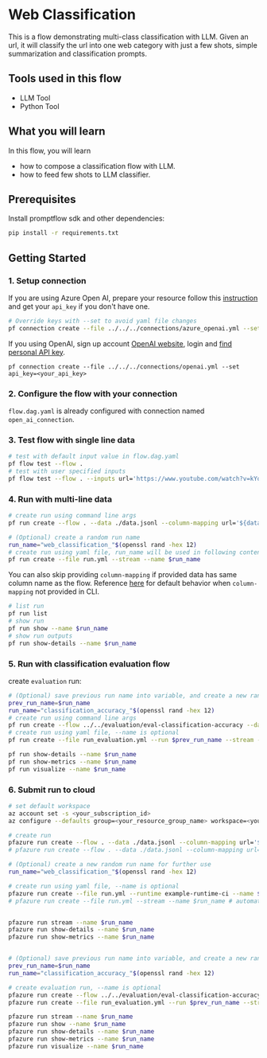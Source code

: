 # Web Classification

This is a flow demonstrating multi-class classification with LLM. Given an url, it will classify the url into one web category with just a few shots, simple summarization and classification prompts.

## Tools used in this flow
- LLM Tool
- Python Tool

## What you will learn

In this flow, you will learn
- how to compose a classification flow with LLM.
- how to feed few shots to LLM classifier.

## Prerequisites

Install promptflow sdk and other dependencies:
```bash
pip install -r requirements.txt
```

## Getting Started

### 1. Setup connection

If you are using Azure Open AI, prepare your resource follow this [instruction](https://learn.microsoft.com/en-us/azure/cognitive-services/openai/how-to/create-resource?pivots=web-portal) and get your `api_key` if you don't have one.

```bash
# Override keys with --set to avoid yaml file changes
pf connection create --file ../../../connections/azure_openai.yml --set api_key=<your_api_key> api_base=<your_api_base> --name open_ai_connection
```

If you using OpenAI, sign up account [OpenAI website](https://openai.com/), login and [find personal API key](https://platform.openai.com/account/api-keys).

```shell
pf connection create --file ../../../connections/openai.yml --set api_key=<your_api_key>
```

### 2. Configure the flow with your connection
`flow.dag.yaml` is already configured with connection named `open_ai_connection`.

### 3. Test flow with single line data

```bash
# test with default input value in flow.dag.yaml
pf flow test --flow .
# test with user specified inputs
pf flow test --flow . --inputs url='https://www.youtube.com/watch?v=kYqRtjDBci8'
```

### 4. Run with multi-line data

```bash
# create run using command line args
pf run create --flow . --data ./data.jsonl --column-mapping url='${data.url}' --stream

# (Optional) create a random run name
run_name="web_classification_"$(openssl rand -hex 12)
# create run using yaml file, run_name will be used in following contents, --name is optional
pf run create --file run.yml --stream --name $run_name
```

You can also skip providing `column-mapping` if provided data has same column name as the flow.
Reference [here](https://aka.ms/pf/column-mapping) for default behavior when `column-mapping` not provided in CLI.

```bash
# list run
pf run list
# show run
pf run show --name $run_name
# show run outputs
pf run show-details --name $run_name
```

### 5. Run with classification evaluation flow

create `evaluation` run:
```bash
# (Optional) save previous run name into variable, and create a new random run name for further use
prev_run_name=$run_name
run_name="classification_accuracy_"$(openssl rand -hex 12)
# create run using command line args
pf run create --flow ../../evaluation/eval-classification-accuracy --data ./data.jsonl --column-mapping groundtruth='${data.answer}' prediction='${run.outputs.category}' --run $prev_run_name --stream
# create run using yaml file, --name is optional
pf run create --file run_evaluation.yml --run $prev_run_name --stream --name $run_name
```

```bash
pf run show-details --name $run_name
pf run show-metrics --name $run_name
pf run visualize --name $run_name
```


### 6. Submit run to cloud
```bash
# set default workspace
az account set -s <your_subscription_id>
az configure --defaults group=<your_resource_group_name> workspace=<your_workspace_name>

# create run
pfazure run create --flow . --data ./data.jsonl --column-mapping url='${data.url}' --stream --runtime example-runtime-ci 
# pfazure run create --flow . --data ./data.jsonl --column-mapping url='${data.url}' --stream # automatic runtime

# (Optional) create a new random run name for further use
run_name="web_classification_"$(openssl rand -hex 12)

# create run using yaml file, --name is optional
pfazure run create --file run.yml --runtime example-runtime-ci --name $run_name
# pfazure run create --file run.yml --stream --name $run_name # automatic runtime


pfazure run stream --name $run_name
pfazure run show-details --name $run_name
pfazure run show-metrics --name $run_name


# (Optional) save previous run name into variable, and create a new random run name for further use
prev_run_name=$run_name
run_name="classification_accuracy_"$(openssl rand -hex 12)

# create evaluation run, --name is optional
pfazure run create --flow ../../evaluation/eval-classification-accuracy --data ./data.jsonl --column-mapping groundtruth='${data.answer}' prediction='${run.outputs.category}' --run $prev_run_name --runtime example-runtime-ci
pfazure run create --file run_evaluation.yml --run $prev_run_name --stream --name $run_name --runtime example-runtime-ci

pfazure run stream --name $run_name
pfazure run show --name $run_name
pfazure run show-details --name $run_name
pfazure run show-metrics --name $run_name
pfazure run visualize --name $run_name
```